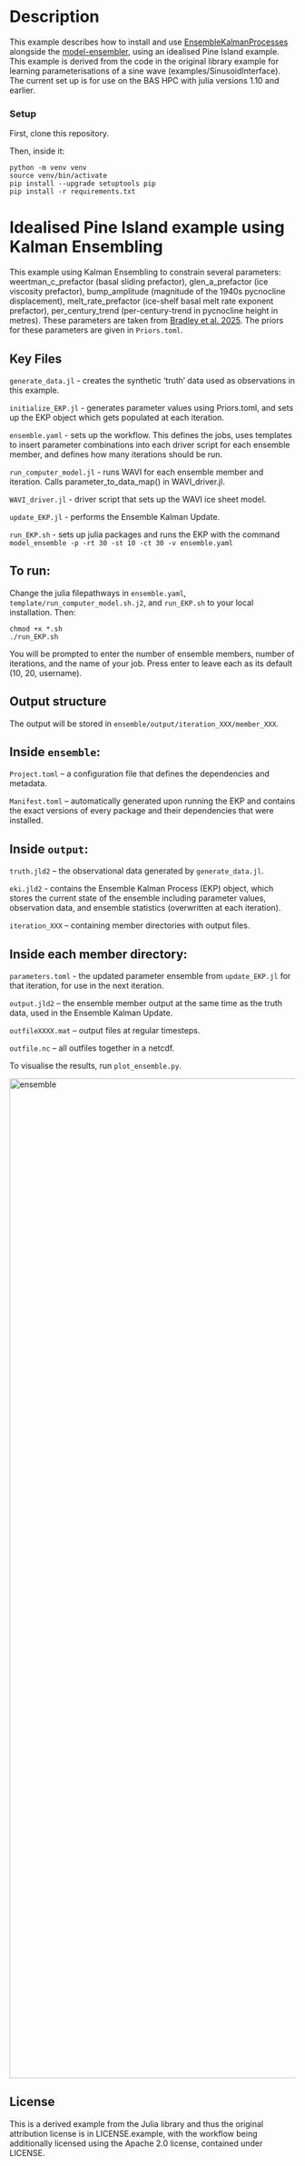 # Description
This example describes how to install and use [EnsembleKalmanProcesses][1] alongside the [model-ensembler][2], using an idealised Pine Island example. This example is derived from the code in the original library example for learning parameterisations of a sine wave (examples/SinusoidInterface). The current set up is for use on the BAS HPC with julia versions 1.10 and earlier.

### Setup

First, clone this repository.

Then, inside it:

```
python -m venv venv
source venv/bin/activate
pip install --upgrade setuptools pip
pip install -r requirements.txt 
```

# Idealised Pine Island example using Kalman Ensembling

This example using Kalman Ensembling to constrain several parameters: weertman_c_prefactor (basal sliding prefactor), glen_a_prefactor (ice viscosity prefactor), bump_amplitude (magnitude of the 1940s pycnocline displacement), melt_rate_prefactor (ice-shelf basal melt rate exponent prefactor), per_century_trend (per-century-trend in pycnocline height in metres). These parameters are taken from [Bradley et al. 2025][3]. The priors for these parameters are given in ```Priors.toml```.


## Key Files

```generate_data.jl``` - creates the synthetic ‘truth’ data used as observations in this example.

```initialize_EKP.jl``` - generates parameter values using Priors.toml, and sets up the EKP object which gets populated at each iteration. 

```ensemble.yaml``` - sets up the workflow. This defines the jobs, uses templates to insert parameter combinations into each driver script for each ensemble member, and defines how many iterations should be run.

```run_computer_model.jl``` - runs WAVI for each ensemble member and iteration. Calls parameter_to_data_map() in WAVI_driver.jl. 

```WAVI_driver.jl``` - driver script that sets up the WAVI ice sheet model.

```update_EKP.jl``` - performs the Ensemble Kalman Update. 

```run_EKP.sh``` - sets up julia packages and runs the EKP with the command ```model_ensemble -p -rt 30 -st 10 -ct 30 -v ensemble.yaml```

## To run: 

Change the julia filepathways in ```ensemble.yaml```, ```template/run_computer_model.sh.j2```, and ```run_EKP.sh``` to your local installation. Then:

```
chmod +x *.sh
./run_EKP.sh
```

You will be prompted to enter the number of ensemble members, number of iterations, and the name of your job. Press enter to leave each as its default (10, 20, username).

## Output structure

The output will be stored in ```ensemble/output/iteration_XXX/member_XXX```.

## Inside ```ensemble```: 
```Project.toml``` – a configuration file that defines the dependencies and metadata.

```Manifest.toml``` – automatically generated upon running the EKP and contains the exact versions of every package and their dependencies that were installed.

## Inside ```output```:
```truth.jld2``` – the observational data generated by ```generate_data.jl```.

```eki.jld2``` - contains the Ensemble Kalman Process (EKP) object, which stores the current state of the ensemble including parameter values, observation data, and ensemble statistics (overwritten at each iteration).  

```iteration_XXX``` – containing member directories with output files.

## Inside each member directory:
```parameters.toml``` - the updated parameter ensemble from ```update_EKP.jl``` for that iteration, for use in the next iteration.

```output.jld2``` – the ensemble member output at the same time as the truth data, used in the Ensemble Kalman Update.

```outfileXXXX.mat``` – output files at regular timesteps.

```outfile.nc``` – all outfiles together in a netcdf.




To visualise the results, run ```plot_ensemble.py```. 


<img width="2980" height="1760" alt="ensemble" src="https://github.com/user-attachments/assets/81fcb7cb-91c7-4846-97be-5321afd23ab5" />

## License

This is a derived example from the Julia library and thus the original attribution license is in LICENSE.example, with the workflow being additionally licensed using the Apache 2.0 license, contained under LICENSE.


[1]: https://github.com/CliMA/EnsembleKalmanProcesses.jl
[2]: https://github.com/JimCircadian/model-ensembler
[3]: https://egusphere.copernicus.org/preprints/2025/egusphere-2025-2315/

